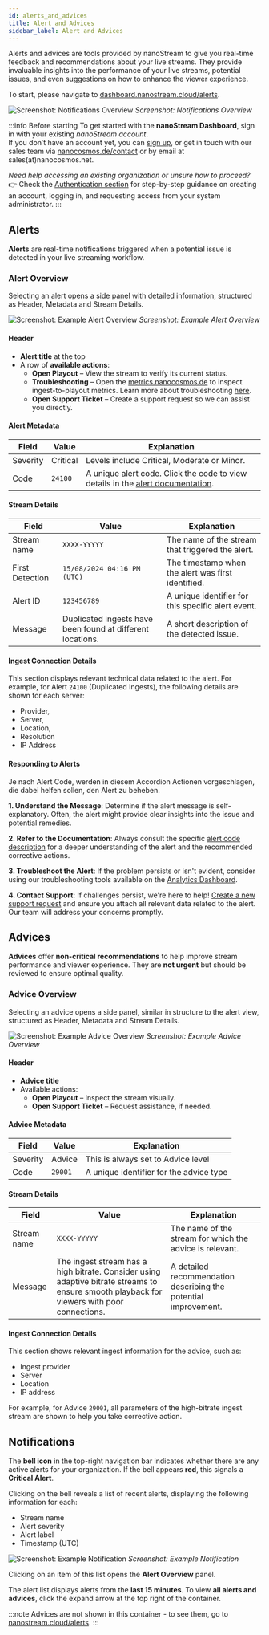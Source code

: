 ```yaml
---
id: alerts_and_advices
title: Alert and Advices
sidebar_label: Alert and Advices
---
```


Alerts and advices are tools provided by nanoStream to give you real-time feedback and recommendations about your live streams. They provide invaluable insights into the performance of your live streams, potential issues, and even suggestions on how to enhance the viewer experience.

To start, please navigate to [dashboard.nanostream.cloud/alerts](https://dashboard.nanostream.cloud/alerts).

![Screenshot: Notifications Overview](../assets/dashboard/alerts-overview.png)
*Screenshot: Notifications Overview*

:::info Before starting
To get started with the **nanoStream Dashboard**, sign in with your existing *nanoStream account*.  
If you don’t have an account yet, you can [sign up](https://dashboard.nanostream.cloud/signup), or get in touch with our sales team via [nanocosmos.de/contact](https://www.nanocosmos.de/contact) or by email at sales(at)nanocosmos.net.

*Need help accessing an existing organization or unsure how to proceed?* <br/>
👉  Check the [Authentication section](./getting_started#authentication) for step-by-step guidance on creating an account, logging in, and requesting access from your system administrator.
:::

## Alerts

**Alerts** are real-time notifications triggered when a potential issue is detected in your live streaming workflow.

### Alert Overview

Selecting an alert opens a side panel with detailed information, structured as Header, Metadata and Stream Details.

![Screenshot: Example Alert Overview](../assets/dashboard/alert-overview.png)
*Screenshot: Example Alert Overview*


#### Header
- **Alert title** at the top
- A row of **available actions**:
  - **Open Playout** – View the stream to verify its current status.
  - **Troubleshooting** – Open the [metrics.nanocosmos.de](https://metrics.nanocosmos.de/) to inspect ingest-to-playout metrics. Learn more about troubleshooting [here](../analytics/troubleshooting).
  - **Open Support Ticket** – Create a support request so we can assist you directly.

#### Alert Metadata

| Field    | Value | Explanation |
|----------|-------|-------------|
| Severity | <span className="badge badge-criticalAlert">Critical</span> | Levels include <span className="badge badge-criticalAlert">Critical</span>, <span className="badge badge-moderateAlert">Moderate</span> or <span className="badge badge-minorAlert">Minor</span>. |
| Code     | `24100` | A unique alert code. Click the code to view details in the [alert documentation](../cloud/stream-alerting.md#alert-codes). |


#### Stream Details

| Field           | Value                             | Explanation |
|----------------|-----------------------------------|-------------|
| Stream name     | `XXXX-YYYYY`                      | The name of the stream that triggered the alert. |
| First Detection | `15/08/2024 04:16 PM (UTC)`       | The timestamp when the alert was first identified. |
| Alert ID        | `123456789`                       | A unique identifier for this specific alert event. |
| Message         | Duplicated ingests have been found at different locations. | A short description of the detected issue. |


#### Ingest Connection Details

This section displays relevant technical data related to the alert. For example, for Alert `24100` (Duplicated Ingests), the following details are shown for each server:

- Provider,
- Server,
- Location,
- Resolution
- IP Address

#### Responding to Alerts

Je nach Alert Code, werden in diesem Accordion Actionen vorgeschlagen, die dabei helfen sollen, den Alert zu beheben.

**1. Understand the Message**:
Determine if the alert message is self-explanatory. Often, the alert might provide clear insights into the issue and potential remedies.

**2. Refer to the Documentation**:
Always consult the specific [alert code description](../cloud/stream-alerting.md#alert-codes) for a deeper understanding of the alert and the recommended corrective actions.

**3. Troubleshoot the Alert**:
If the problem persists or isn't evident, consider using our troubleshooting tools available on the [Analytics Dashboard](https://metrics.nanocosmos.de/troubleshooting). 

**4. Contact Support**:
If challenges persist, we're here to help! [Create a new support request](https://www.nanocosmos.de/support) and ensure you attach all relevant data related to the alert. Our team will address your concerns promptly.

## Advices

**Advices** offer **non-critical recommendations** to help improve stream performance and viewer experience.   They are **not urgent** but should be reviewed to ensure optimal quality.

### Advice Overview

Selecting an advice opens a side panel, similar in structure to the alert view, structured as Header, Metadata and Stream Details.

![Screenshot: Example Advice Overview](../assets/dashboard/advice-overview.png)
*Screenshot: Example Advice Overview*

#### Header
- **Advice title**
- Available actions:
  - **Open Playout** – Inspect the stream visually.
  - **Open Support Ticket** – Request assistance, if needed.

#### Advice Metadata

| Field     | Value | Explanation |
|-----------|-------|-------------|
| Severity  |  <span className="badge badge-adviceAlert">Advice</span> | This is always set to  <span className="badge badge-adviceAlert">Advice</span> level |
| Code      | `29001` | A unique identifier for the advice type |

#### Stream Details

| Field       | Value                               | Explanation |
|-------------|-------------------------------------|-------------|
| Stream name | `XXXX-YYYYY`                        | The name of the stream for which the advice is relevant. |
| Message     | The ingest stream has a high bitrate. Consider using adaptive bitrate streams to ensure smooth playback for viewers with poor connections. | A detailed recommendation describing the potential improvement. |


#### Ingest Connection Details

This section shows relevant ingest information for the advice, such as:

- Ingest provider
- Server
- Location
- IP address

For example, for Advice `29001`, all parameters of the high-bitrate ingest stream are shown to help you take corrective action.

## Notifications

The **bell icon** in the top-right navigation bar indicates whether there are any active alerts for your organization. If the bell appears **red**, this signals a **Critical Alert**.

Clicking on the bell reveals a list of recent alerts, displaying the following information for each:

- Stream name
- Alert severity
- Alert label
- Timestamp (UTC)

![Screenshot: Example Notification](../assets/dashboard/notifications.png)
*Screenshot: Example Notification*

Clicking on an item of this list opens the **Alert Overview** panel.

The alert list displays alerts from the **last 15 minutes**. To view **all alerts and advices**, click the expand arrow at the top right of the container.  

:::note
Advices are not shown in this container - to see them, go to [nanostream.cloud/alerts](https://nanostream.cloud/alerts).
:::
